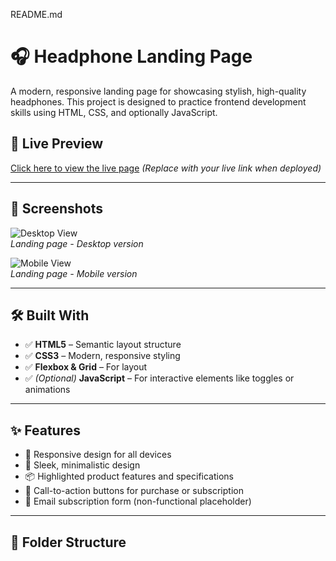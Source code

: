 README.md
# 🎧 Headphone Landing Page

A modern, responsive landing page for showcasing stylish, high-quality headphones. This project is designed to practice frontend development skills using HTML, CSS, and optionally JavaScript.

## 🚀 Live Preview

[Click here to view the live page](#) *(Replace with your live link when deployed)*

---

## 📸 Screenshots

![Desktop View](screenshots/desktop-preview.png)  
*Landing page - Desktop version*

![Mobile View](screenshots/mobile-preview.png)  
*Landing page - Mobile version*

---

## 🛠️ Built With

- ✅ **HTML5** – Semantic layout structure
- ✅ **CSS3** – Modern, responsive styling
- ✅ **Flexbox & Grid** – For layout
- ✅ *(Optional)* **JavaScript** – For interactive elements like toggles or animations

---

## ✨ Features

- 📱 Responsive design for all devices
- 🎨 Sleek, minimalistic design
- 📦 Highlighted product features and specifications
- 🛒 Call-to-action buttons for purchase or subscription
- 📧 Email subscription form (non-functional placeholder)

---

## 📁 Folder Structure

